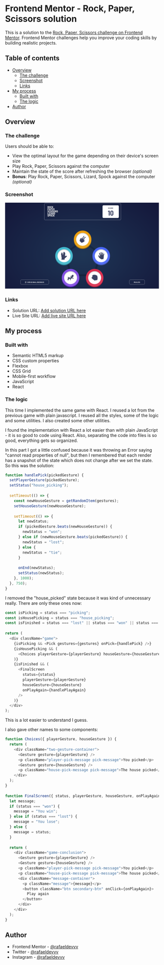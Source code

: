 # Frontend Mentor - Rock, Paper, Scissors solution

This is a solution to the [Rock, Paper, Scissors challenge on Frontend Mentor](https://www.frontendmentor.io/challenges/rock-paper-scissors-game-pTgwgvgH). Frontend Mentor challenges help you improve your coding skills by building realistic projects.

## Table of contents

- [Overview](#overview)
  - [The challenge](#the-challenge)
  - [Screenshot](#screenshot)
  - [Links](#links)
- [My process](#my-process)
  - [Built with](#built-with)
  - [The logic](#the-logic)
- [Author](#author)

## Overview

### The challenge

Users should be able to:

- View the optimal layout for the game depending on their device's screen size
- Play Rock, Paper, Scissors against the computer
- Maintain the state of the score after refreshing the browser _(optional)_
- **Bonus**: Play Rock, Paper, Scissors, Lizard, Spock against the computer _(optional)_

### Screenshot

![](./screenshot.png)

### Links

- Solution URL: [Add solution URL here](https://your-solution-url.com)
- Live Site URL: [Add live site URL here](https://your-live-site-url.com)

## My process

### Built with

- Semantic HTML5 markup
- CSS custom properties
- Flexbox
- CSS Grid
- Mobile-first workflow
- JavaScript
- React

### The logic

This time I implemented the same game with React. I reused a lot from the previous game with plain javascript. I reused all the styles, some of the logic and some utilities. I also created some other utilities.

I found the implementation with React a lot easier than with plain JavaScript - it is so good to code using React. Also, separating the code into files is so good, everything gets so organized.

In this part I got a little confused because it was throwing an Error saying "cannot read properties of null", but then I remembered that each render has a snapshot of the state which does not change after we set the state. So this was the solution:

```js
function handlePick(pickedGesture) {
  setPlayerGesture(pickedGesture);
  setStatus("house_picking");

  setTimeout(() => {
    const newHouseGesture = getRandomItem(gestures);
    setHouseGesture(newHouseGesture);

    setTimeout(() => {
      let newStatus;
      if (pickedGesture.beats(newHouseGesture)) {
        newStatus = "won";
      } else if (newHouseGesture.beats(pickedGesture)) {
        newStatus = "lost";
      } else {
        newStatus = "tie";
      }

      onEnd(newStatus);
      setStatus(newStatus);
    }, 1000);
  }, 750);
}
```

I removed the "house_picked" state because it was kind of unnecessary really. There are only these ones now:

```js
const isPicking = status === "picking";
const isHousePicking = status === "house_picking";
const isFinished = status === "lost" || status === "won" || status === "tie";

return (
  <div className="game">
    {isPicking && <Pick gestures={gestures} onPick={handlePick} />}
    {isHousePicking && (
      <Choices playerGesture={playerGesture} houseGesture={houseGesture} />
    )}
    {isFinished && (
      <FinalScreen
        status={status}
        playerGesture={playerGesture}
        houseGesture={houseGesture}
        onPlayAgain={handlePlayAgain}
      />
    )}
  </div>
);
```

This is a lot easier to understand I guess.

I also gave other names to some components:

```js
function Choices({ playerGesture, houseGesture }) {
  return (
    <div className="two-gesture-container">
      <Gesture gesture={playerGesture} />
      <p className="player-pick-message pick-message">You picked</p>
      <Gesture gesture={houseGesture} />
      <p className="house-pick-message pick-message">The house picked</p>
    </div>
  );
}

function FinalScreen({ status, playerGesture, houseGesture, onPlayAgain }) {
  let message;
  if (status === "won") {
    message = "You win";
  } else if (status === "lost") {
    message = "You lose";
  } else {
    message = status;
  }

  return (
    <div className="game-conclusion">
      <Gesture gesture={playerGesture} />
      <Gesture gesture={houseGesture} />
      <p className="player-pick-message pick-message">You picked</p>
      <p className="house-pick-message pick-message">The house picked</p>
      <div className="message-container">
        <p className="message">{message}</p>
        <button className="btn secondary-btn" onClick={onPlayAgain}>
          Play again
        </button>
      </div>
    </div>
  );
}
```

## Author

- Frontend Mentor - [@rafaeldevvv](https://www.frontendmentor.io/profile/rafaeldevvv)
- Twitter - [@rafaeldevvv](https://www.twitter.com/rafaeldevvv)
- Instagram - [@rafaeldevvv](https://www.instagram.com/rafaeldevvv)
